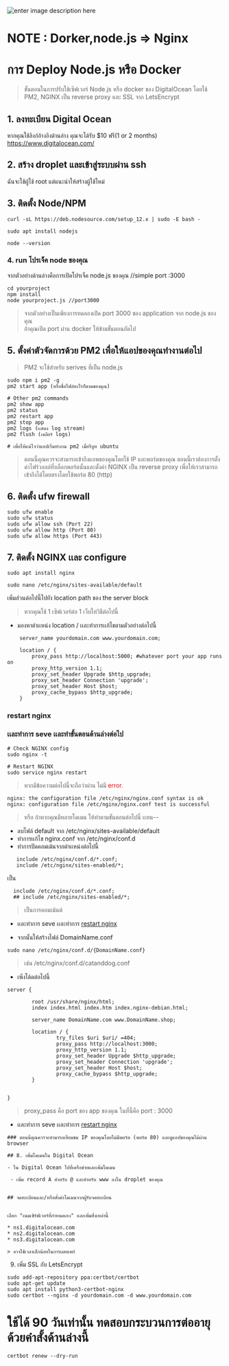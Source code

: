 ![enter image description here](https://testimages1.s3.ap-southeast-1.amazonaws.com/boomgitprofile.png)
# NOTE : Dorker,node.js => Nginx 
# การ Deploy Node.js หรือ Docker

> ขั้นตอนในการปรับใช้เซิฟเวอร์ Node.js หรือ docker ของ DigitalOcean โดยใช้ PM2, NGINX เป็น reverse proxy และ SSL จาก LetsEncrypt

## 1. ลงทะเบียน Digital Ocean
หากคุณใช้ลิงก์อ้างอิงด้านล่าง คุณจะได้รับ $10 ฟรี(1 or 2 months)  
https://www.digitalocean.com/    
  

## 2. สร้าง droplet และเข้าสู่ระบบผ่าน ssh
 ฉันจะใช้ผู้ใช้ root แต่แนะนำให้สร้างผู้ใช้ใหม่

## 3. ติดตั้ง Node/NPM
```
curl -sL https://deb.nodesource.com/setup_12.x | sudo -E bash -

sudo apt install nodejs

node --version
```


### 4. run โปรเจ็ค node ของคุณ
จากตัวอย่างด้านล่างคือการเปิดโปรเจ็ค node.js ของคุณ  //simple port :3000

```
cd yourproject 
npm install
node yourproject.js //port3000
```
>จากตัวอย่างเป็นเพียงการทดลองเปิด port 3000 ของ application จาก node.js ของคุณ  
> ถ้าคุณเปิด port ผ่าน docker ให้ข้ามขั้นตอนถัดไป
## 5. ตั้งค่าตัวจัดการด้วย PM2 เพื่อให้แอปของคุณทำงานต่อไป
> PM2 จะใช้สำหรับ serives ที่เป็น node.js

```
sudo npm i pm2 -g
pm2 start app (หรือชื่อไฟล์อะไรก็ตามของคุณ)

# Other pm2 commands
pm2 show app
pm2 status
pm2 restart app
pm2 stop app
pm2 logs (เเสดง log stream)
pm2 flush (เคลียร์ logs)

# เพื่อให้แน่ใจว่าแอปเริ่มทำงาน pm2 เมื่อรีบูท ubuntu
```
>ตอนนี้คุณควรจะสามารถเข้าถึงแอพของคุณโดยใช้ IP และพอร์ตของคุณ ตอนนี้เราต้องการตั้งค่าไฟร์วอลล์ที่บล็อกพอร์ตนั้นและตั้งค่า NGINX เป็น reverse proxy เพื่อให้เราสามารถเข้าถึงได้โดยตรงโดยใช้พอร์ต 80 (http)

## 6. ติดตั้ง ufw firewall
```
sudo ufw enable
sudo ufw status
sudo ufw allow ssh (Port 22)
sudo ufw allow http (Port 80)
sudo ufw allow https (Port 443)
```

## 7. ติดตั้ง  NGINX เเละ configure
```
sudo apt install nginx

sudo nano /etc/nginx/sites-available/default
```
เพิ่มส่วนต่อไปนี้ไปยัง location path  ของ the server block
> หากคุณใช้ 1 เซิฟเวอร์ต่อ 1 เว็บให่วิธีต่อไปนี้
- มองหาตำเเหน่ง location / เเละทำการเเก้ไขตามตัวอย่างต่อไปนี้
```
    server_name yourdomain.com www.yourdomain.com;

    location / {
        proxy_pass http://localhost:5000; #whatever port your app runs on
        proxy_http_version 1.1;
        proxy_set_header Upgrade $http_upgrade;
        proxy_set_header Connection 'upgrade';
        proxy_set_header Host $host;
        proxy_cache_bypass $http_upgrade;
    }
```
### restart nginx
### เเละทำการ seve เเละทำขั้นตอนด้านล่างต่อไป
```
# Check NGINX config
sudo nginx -t

# Restart NGINX
sudo service nginx restart
```
> หากมีข้อความต่อไปนี้จะถือว่าผ่าน ไม่มี  <span style="color:red"> error</span>.
```
nginx: the configuration file /etc/nginx/nginx.conf syntax is ok
nginx: configuration file /etc/nginx/nginx.conf test is successful

```

> หรือ ถ้าหากคุณมีหลายโดเมน ให้ทำตามขั้นตอนต่อไปนี้ เเทน--
 - ลบไฟล์ default จาก /etc/nginx/sites-available/default
 - ทำการเเก้ไข nginx.conf จาก /etc/nginx/conf.d
 - ทำการปิดคอมเม้นจากตำเเหน่งต่อไปนี้
 ```
    include /etc/nginx/conf.d/*.conf;
	include /etc/nginx/sites-enabled/*;
 ```
 เป็น
  ```
    include /etc/nginx/conf.d/*.conf;
	## include /etc/nginx/sites-enabled/*;
 ```
 > เป็นการคอมเม้นต์

- เเละทำการ seve เเละทำการ [restart nginx](#restart-nginx)

- จากนั้นให้สร้างไฟล์ DomainName.conf
```
sudo nano /etc/nginx/conf.d/{DomainName.conf}
```
> เช่น /etc/nginx/conf.d/catanddog.conf
- เพิ่งโด้ดต่อไปนี้

```
server {

        root /usr/share/nginx/html;
        index index.html index.htm index.nginx-debian.html;

        server_name DomainName.com www.DomainName.shop;

        location / {
                try_files $uri $uri/ =404;
                proxy_pass http://localhost:3000; 
                proxy_http_version 1.1;
                proxy_set_header Upgrade $http_upgrade;
                proxy_set_header Connection 'upgrade';
                proxy_set_header Host $host;
                proxy_cache_bypass $http_upgrade;
        }

   
}
```
>  proxy_pass คือ port ของ app ของคุณ ในที่นี้คือ port : 3000
- เเละทำการ seve เเละทำการ [restart nginx](#restart-nginx)
```
### ตอนนี้คุณควรจะสามารถเยี่ยมชม IP ของคุณโดยไม่มีพอร์ต (พอร์ต 80) และดูแอปของคุณได้ผ่าน browser

## 8. เพิ่มโดเมนใน Digital Ocean

- ใน Digital Ocean ไปที่เครือข่ายและเพิ่มโดเมน

 - เพิ่ม record A สำหรับ @ และสำหรับ www ลงใน droplet ของคุณ


## จดทะเบียนและ/หรือตั้งค่าโดเมนจากผู้รับจดทะเบียน


เลือก "เนมเซิร์ฟเวอร์ที่กำหนดเอง" และเพิ่มสิ่งเหล่านี้

* ns1.digitalocean.com
* ns2.digitalocean.com
* ns3.digitalocean.com

> อาจใช้เวลาเล็กน้อยในการเผยแพร่
```
9. เพิ่ม SSL กับ LetsEncrypt
```
sudo add-apt-repository ppa:certbot/certbot
sudo apt-get update
sudo apt install python3-certbot-nginx
sudo certbot --nginx -d yourdomain.com -d www.yourdomain.com
```
# ใช้ได้ 90 วันเท่านั้น ทดสอบกระบวนการต่ออายุด้วยคำสั้งด้านล่างนี้
```
certbot renew --dry-run
```


